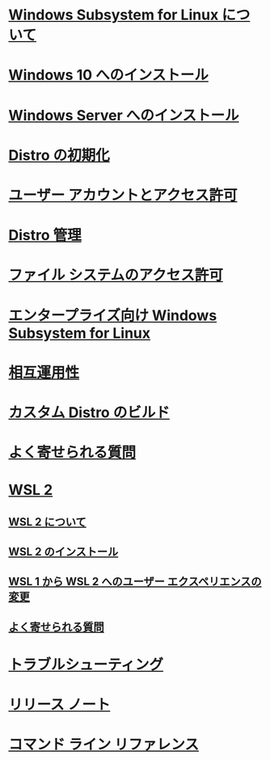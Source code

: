 # [Windows Subsystem for Linux について](./about.md)
# [Windows 10 へのインストール](./install-win10.md)
# [Windows Server へのインストール](./install-on-server.md)
# [Distro の初期化](./initialize-distro.md)
# [ユーザー アカウントとアクセス許可](./user-support.md)
# [Distro 管理](./wsl-config.md)
# [ファイル システムのアクセス許可](./file-permissions.md)
# [エンタープライズ向け Windows Subsystem for Linux](./enterprise.md)
# [相互運用性](./interop.md)
# [カスタム Distro のビルド](./build-custom-distro.md)
# [よく寄せられる質問](./faq.md)
# [WSL 2](./wsl2-index.md)
## [WSL 2 について](./wsl2-about.md)
## [WSL 2 のインストール](./wsl2-install.md)
## [WSL 1 から WSL 2 へのユーザー エクスペリエンスの変更](./wsl2-ux-changes.md)
## [よく寄せられる質問](./wsl2-faq.md)

# [トラブルシューティング](./troubleshooting.md)
# [リリース ノート](./release-notes.md)
# [コマンド ライン リファレンス](./reference.md)
